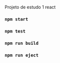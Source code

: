 Projeto de estudo 1 react

### `npm start`


### `npm test`

### `npm run build`


### `npm run eject`

